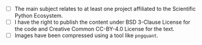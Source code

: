 <!--
Thanks for contributing a pull request!
For more information on how to submit:
https://blog.scientific-python.org/submitting/
Note that we are a team of volunteers; we appreciate your
patience during the review process. For more information:
https://blog.scientific-python.org/reviewing/
Again, thanks for contributing!
-->

- [ ] The main subject relates to at least one project affiliated to the Scientific Python Ecosystem.
- [ ] I have the right to publish the content under BSD 3-Clause License for the code and Creative Common CC-BY-4.0 License for the text.
- [ ] Images have been compressed using a tool like `pngquant`.
